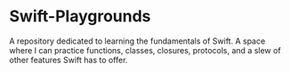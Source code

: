# Swift-Playgrounds

A repository dedicated to learning the fundamentals of Swift. A space where I can practice functions, classes, closures, protocols, and a slew of other features Swift has to offer. 
